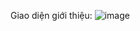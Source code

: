 Giao diện giới thiệu:
![image](https://github.com/ngocthanh8114/PROJECT_WF_NEW/assets/137601753/66253573-58e7-43d9-a7ad-b2149df85405)
